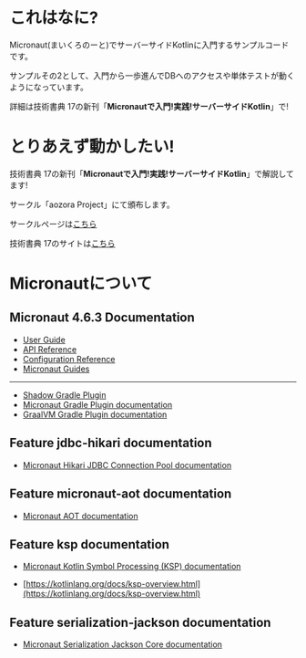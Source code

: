 # これはなに?
Micronaut(まいくろのーと)でサーバーサイドKotlinに入門するサンプルコードです。

サンプルその2として、入門から一歩進んでDBへのアクセスや単体テストが動くようになっています。

詳細は技術書典 17の新刊「**Micronautで入門!実践!サーバーサイドKotlin**」で!

# とりあえず動かしたい!
技術書典 17の新刊「**Micronautで入門!実践!サーバーサイドKotlin**」で解説してます!

サークル「aozora Project」にて頒布します。

サークルページは[こちら](https://techbookfest.org/organization/30860006)

技術書典 17のサイトは[こちら](https://techbookfest.org/event/tbf17/market)

# Micronautについて

## Micronaut 4.6.3 Documentation

- [User Guide](https://docs.micronaut.io/4.6.3/guide/index.html)
- [API Reference](https://docs.micronaut.io/4.6.3/api/index.html)
- [Configuration Reference](https://docs.micronaut.io/4.6.3/guide/configurationreference.html)
- [Micronaut Guides](https://guides.micronaut.io/index.html)
---

- [Shadow Gradle Plugin](https://plugins.gradle.org/plugin/com.github.johnrengelman.shadow)
- [Micronaut Gradle Plugin documentation](https://micronaut-projects.github.io/micronaut-gradle-plugin/latest/)
- [GraalVM Gradle Plugin documentation](https://graalvm.github.io/native-build-tools/latest/gradle-plugin.html)
## Feature jdbc-hikari documentation

- [Micronaut Hikari JDBC Connection Pool documentation](https://micronaut-projects.github.io/micronaut-sql/latest/guide/index.html#jdbc)


## Feature micronaut-aot documentation

- [Micronaut AOT documentation](https://micronaut-projects.github.io/micronaut-aot/latest/guide/)


## Feature ksp documentation

- [Micronaut Kotlin Symbol Processing (KSP) documentation](https://docs.micronaut.io/latest/guide/#kotlin)

- [https://kotlinlang.org/docs/ksp-overview.html](https://kotlinlang.org/docs/ksp-overview.html)


## Feature serialization-jackson documentation

- [Micronaut Serialization Jackson Core documentation](https://micronaut-projects.github.io/micronaut-serialization/latest/guide/)


